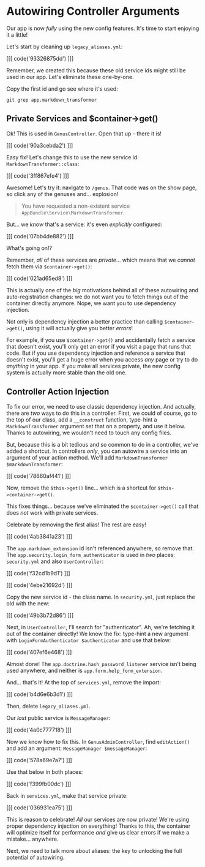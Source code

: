# Autowiring Controller Arguments

Our app is now *fully* using the new config features. It's time to start enjoying
it a little!

Let's start by cleaning up `legacy_aliases.yml`:

[[[ code('93326875dd') ]]]

Remember, we created this because these old service ids might still be used in
our app. Let's eliminate these one-by-one.

Copy the first id and go see where it's used:

```terminal
git grep app.markdown_transformer
```

## Private Services and $container->get()

Ok! This is used in `GenusController`. Open that up - there it is!

[[[ code('90a3cebda2') ]]]

Easy fix! Let's change this to use the new service id: `MarkdownTransformer::class`:

[[[ code('3ff867efe4') ]]]

Awesome! Let's try it: navigate to `/genus`. That code was on the show page, so click
any of the genuses and... explosion!

> You have requested a non-existent service `AppBundle\Service\MarkdownTransformer`.

But... we *know* that's a service: it's even *explicitly* configured:

[[[ code('07bb4de882') ]]]

What's going on!?

Remember, *all* of these services are *private*... which means that we *cannot*
fetch them via `$container->get()`:

[[[ code('021ad65ed8') ]]]

This is actually one of the *big* motivations behind all of these autowiring and
auto-registration changes: we do not want you to fetch things out of the container
directly anymore. Nope, we want you to use dependency injection.

Not only is dependency injection a better practice than calling `$container->get()`,
using it will actually give you better *errors*!

For example, if you use `$container->get()` and accidentally fetch a service that
doesn't exist, you'll only get an error if you visit a page that runs that code.
But if you use dependency injection and reference a service that doesn't exist, you'll
get a huge error when you access *any* page or try to do *anything* in your app.
If you make all services private, the new config system is actually more stable than
the old one.

## Controller Action Injection

To fix our error, we need to use classic dependency injection. And actually, there
are *two* ways to do this in a controller. First, we could of course, go to the top
of our class, add a `__construct` function, type-hint a `MarkdownTransformer` argument
set that on a property, and use it below. Thanks to autowiring, we wouldn't
need to touch any config files.

But, because this is a bit tedious and so common to do in a controller, we've added
a shortcut. In controllers *only*, you can autowire a service into an argument of
your action method. We'll add `MarkdownTransformer $markdownTransformer`:

[[[ code('78660af441') ]]]

Now, remove the `$this->get()` line... which is a shortcut for `$this->container->get()`.

This fixes things... because we've eliminated the `$container->get()` call that
does *not* work with private services.

Celebrate by removing the first alias! The rest are easy!

[[[ code('4ab3841a23') ]]]

The `app.markdown_extension` id isn't referenced anywhere, so remove that. The
`app.security.login_form_authenticator` is used in *two* places: `security.yml`
and also `UserController`:

[[[ code('f32cd1b9d1') ]]]

[[[ code('4ebe21692d') ]]]

Copy the new service id - the class name. In `security.yml`, just replace the old
with the new:

[[[ code('49b3b72d86') ]]]

Next, in `UserController`, I'll search for "authenticator". Ah, we're fetching it
out of the container directly! We know the fix: type-hint a new argument with
`LoginFormAuthenticator $authenticator` and use that below:

[[[ code('407ef6e468') ]]]

Almost done! The `app.doctrine.hash_password_listener` service isn't being used anywhere,
and neither is `app.form.help_form_extension`.

And... that's it! At the top of `services.yml`, remove the import:

[[[ code('b4d6e6b3d1') ]]]

Then, delete `legacy_aliases.yml`.

Our *last* public service is `MessageManager`:

[[[ code('4a0c777718') ]]]

Now we know how to fix this. In `GenusAdminController`, find `editAction()` and add
an argument: `MessageManager $messageManager`:

[[[ code('578a69e7a7') ]]]

Use that below in both places:

[[[ code('f399fb00dc') ]]]

Back in `services.yml`, make that service private:

[[[ code('036931ea75') ]]]

This is reason to celebrate! *All* our services are now private! We're using proper
dependency injection on everything! Thanks to this, the container will optimize itself
for performance *and* give us clear errors if we make a mistake... anywhere.

Next, we need to talk more about aliases: the key to unlocking the full potential of
autowiring.
